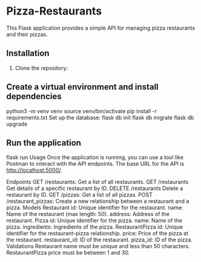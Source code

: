 # Pizza-Restaurants

This Flask application provides a simple API for managing pizza restaurants and their pizzas.

## Installation

1. Clone the repository:

## Create a virtual environment and install dependencies

python3 -m venv venv
source venv/bin/activate
pip install -r requirements.txt
Set up the database:
flask db init
flask db migrate
flask db upgrade

## Run the application

flask run
Usage
Once the application is running, you can use a tool like Postman to interact with the API endpoints. The base URL for the API is <http://localhost:5000/>.

Endpoints
GET /restaurants: Get a list of all restaurants.
GET /restaurants Get details of a specific restaurant by ID.
DELETE /restaurants Delete a restaurant by ID.
GET /pizzas: Get a list of all pizzas.
POST /restaurant_pizzas: Create a new relationship between a restaurant and a pizza.
Models
Restaurant
id: Unique identifier for the restaurant.
name: Name of the restaurant (max length: 50).
address: Address of the restaurant.
Pizza
id: Unique identifier for the pizza.
name: Name of the pizza.
ingredients: Ingredients of the pizza.
RestaurantPizza
id: Unique identifier for the restaurant-pizza relationship.
price: Price of the pizza at the restaurant.
restaurant_id: ID of the restaurant.
pizza_id: ID of the pizza.
Validations
Restaurant name must be unique and less than 50 characters.
RestaurantPizza price must be between 1 and 30.

